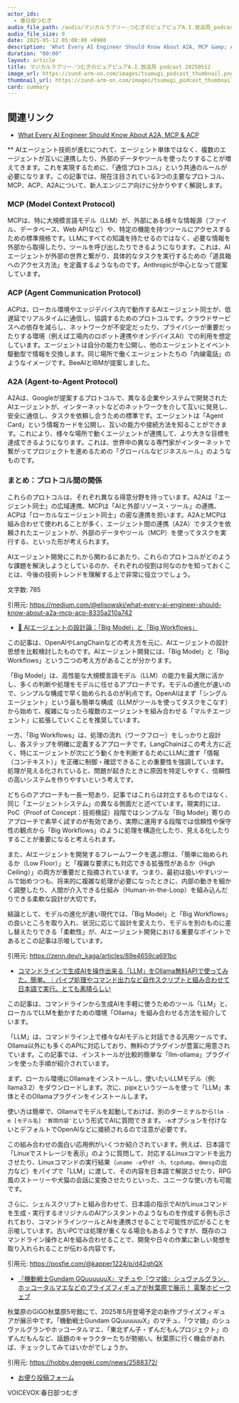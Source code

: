 ```yaml
---
actor_ids:
  - 春日部つむぎ
audio_file_path: /audio/マジカルラブリー☆つむぎのピュアピュアA.I.放送局_podcast_20250512.mp3
audio_file_size: 0
date: 2025-05-12 05:00:00 +0900
description: 'What Every AI Engineer Should Know About A2A, MCP &amp; ACP、📝 AIエージェントの設計論：「Big Model」と「Big Workflows」、コマンドラインで生成AIを操作出来る「LLM」をOllama無料APIで使ってみた。簡単。｜パイプ処理やコマンド出力など自作スクリプトと組み合わせて日本語で実行。とても素晴らしい、『機動戦士Gundam GQuuuuuuX』マチュや『ウマ娘』シュヴァルグラン、ホッコータルマエなどのプライズフィギュアが秋葉原で展示！  電撃ホビーウェブ'
duration: "00:00"
layout: article
title: マジカルラブリー☆つむぎのピュアピュアA.I.放送局 podcast 20250512
image_url: https://zund-arm-on.com/images/tsumugi_podcast_thumbnail.png
thumbnail_url: https://zund-arm-on.com/images/tsumugi_podcast_thumbnail.png
card: summary
---
```


## 関連リンク


- [What Every AI Engineer Should Know About A2A, MCP & ACP](https://medium.com/@elisowski/what-every-ai-engineer-should-know-about-a2a-mcp-acp-8335a210a742)  

**
AIエージェント技術が進むにつれて、エージェント単体ではなく、複数のエージェントが互いに連携したり、外部のデータやツールを使ったりすることが増えてきます。これを実現するために、「通信プロトコル」という共通のルールが必要になります。この記事では、現在注目されている3つの主要なプロトコル、MCP、ACP、A2Aについて、新人エンジニア向けに分かりやすく解説します。

### MCP (Model Context Protocol)
MCPは、特に大規模言語モデル（LLM）が、外部にある様々な情報源（ファイル、データベース、Web APIなど）や、特定の機能を持つツールにアクセスするための標準規格です。LLMにすべての知識を持たせるのではなく、必要な情報を外部から取得したり、ツールを呼び出したりできるようになります。これは、AIエージェントが外部の世界と繋がり、具体的なタスクを実行するための「道具箱へのアクセス方法」を定義するようなものです。Anthropicが中心となって提案しています。

### ACP (Agent Communication Protocol)
ACPは、ローカル環境やエッジデバイス内で動作するAIエージェント同士が、低遅延でリアルタイムに通信し、協調するためのプロトコルです。クラウドサービスへの依存を減らし、ネットワークが不安定だったり、プライバシーが重要だったりする環境（例えば工場内のロボット連携やオンデバイスAI）での利用を想定しています。エージェントは自分の能力を公開し、他のエージェントとイベント駆動型で情報を交換します。同じ場所で働くエージェントたちの「内線電話」のようなイメージです。BeeAIとIBMが提案しました。

### A2A (Agent-to-Agent Protocol)
A2Aは、Googleが提案するプロトコルで、異なる企業やシステムで開発されたAIエージェントが、インターネットなどのネットワークを介して互いに発見し、安全に通信し、タスクを依頼し合うための標準です。エージェントは「Agent Card」という情報カードを公開し、互いの能力や接続方法を知ることができます。これにより、様々な場所で動くエージェントが連携して、より大きな目標を達成できるようになります。これは、世界中の異なる専門家がインターネットで繋がってプロジェクトを進めるための「グローバルなビジネスルール」のようなものです。

### まとめ：プロトコル間の関係
これらのプロトコルは、それぞれ異なる得意分野を持っています。A2Aは「エージェント同士」の広域連携、MCPは「AIと外部リソース・ツール」の連携、ACPは「ローカルなエージェント同士」の密な連携を担います。A2AとMCPは組み合わせて使われることが多く、エージェント間の連携（A2A）でタスクを依頼されたエージェントが、外部のデータやツール（MCP）を使ってタスクを実行する、といった形が考えられます。

AIエージェント開発にこれから関わるにあたり、これらのプロトコルがどのような課題を解決しようとしているのか、それぞれの役割は何なのかを知っておくことは、今後の技術トレンドを理解する上で非常に役立つでしょう。

文字数: 785

引用元: https://medium.com/@elisowski/what-every-ai-engineer-should-know-about-a2a-mcp-acp-8335a210a742


- [📝 AIエージェントの設計論：「Big Model」と「Big Workflows」](https://zenn.dev/r_kaga/articles/89e4659ca691bc)  


この記事は、OpenAIやLangChainなどの考え方を元に、AIエージェントの設計思想を比較検討したものです。AIエージェント開発には、「Big Model」と「Big Workflows」という二つの考え方があることが分かります。

「Big Model」は、高性能な大規模言語モデル（LLM）の能力を最大限に活かし、多くの判断や処理をモデルに任せるアプローチです。モデルの進化が速いので、シンプルな構成で早く始められるのが利点です。OpenAIはまず「シングルエージェント」という最も簡単な構成（LLMがツールを使ってタスクをこなす）から始めて、複雑になったら複数のエージェントを組み合わせる「マルチエージェント」に拡張していくことを推奨しています。

一方、「Big Workflows」は、処理の流れ（ワークフロー）をしっかりと設計し、各ステップを明確に定義するアプローチです。LangChainはこの考え方に近く、特にエージェントが次にどう動くかを判断するためにLLMに渡す「情報（コンテキスト）」を正確に制御・確認できることの重要性を強調しています。処理が見える化されていると、問題が起きたときに原因を特定しやすく、信頼性の高いシステムを作りやすいという考えです。

どちらのアプローチも一長一短あり、記事ではこれらは対立するものではなく、同じ「エージェントシステム」の異なる側面だと述べています。現実的には、PoC（Proof of Concept：技術検証）段階ではシンプルな「Big Model」寄りのアプローチで素早く試すのが有効であり、実際に運用する段階では信頼性や保守性の観点から「Big Workflows」のように処理を構造化したり、見える化したりすることが重要になると考えられます。

また、AIエージェントを開発するフレームワークを選ぶ際は、「簡単に始められるか（Low Floor）」と「複雑な要求にも対応できる拡張性があるか（High Ceiling）」の両方が重要だと指摘されています。つまり、最初は扱いやすいツールで始めつつも、将来的に複雑な処理が必要になったときに、内部の動きを細かく調整したり、人間が介入できる仕組み（Human-in-the-Loop）を組み込んだりできる柔軟な設計が大切です。

結論として、モデルの進化が速い現代では、「Big Model」と「Big Workflows」の良いところを取り入れ、状況に応じて設計を変えたり、モデルを別のものに差し替えたりできる「柔軟性」が、AIエージェント開発における重要なポイントであるとこの記事は示唆しています。

引用元: https://zenn.dev/r_kaga/articles/89e4659ca691bc


- [コマンドラインで生成AIを操作出来る「LLM」をOllama無料APIで使ってみた。簡単。｜パイプ処理やコマンド出力など自作スクリプトと組み合わせて日本語で実行。とても素晴らしい](https://posfie.com/@kapper1224/p/d42qhQX)  


この記事は、コマンドラインから生成AIを手軽に使うためのツール「LLM」と、ローカルでLLMを動かすための環境「Ollama」を組み合わせる方法を紹介しています。

「LLM」は、コマンドライン上で様々なAIモデルと対話できる汎用ツールです。Ollama以外にも多くのAPIに対応しており、無料のプラグインが豊富に用意されています。この記事では、インストールが比較的簡単な「llm-ollama」プラグインを使った手順が紹介されています。

まず、ローカル環境にOllamaをインストールし、使いたいLLMモデル（例: llama3.2）をダウンロードします。次に、pipxというツールを使って「LLM」本体とそのOllamaプラグインをインストールします。

使い方は簡単で、Ollamaでモデルを起動しておけば、別のターミナルから`llm -m [モデル名] '質問内容'`という形式でAIに質問できます。`-m`オプションを付けないとデフォルトでOpenAIなどに接続されるので注意が必要です。

この組み合わせの面白い応用例がいくつか紹介されています。例えば、日本語で「Linuxでストレージを表示」のように質問して、対応するLinuxコマンドを出力させたり、Linuxコマンドの実行結果（`uname -a`や`df -h`、`tcpdump`、`dmesg`の出力など）をパイプで「LLM」に渡して、その内容を日本語で解説させたり、RPG風のストーリーや犬猫の会話に変換させたりといった、ユニークな使い方も可能です。

さらに、シェルスクリプトと組み合わせて、日本語の指示でAIがLinuxコマンドを生成・実行するオリジナルのAIアシスタントのようなものを作成する例も示されており、コマンドラインツールとAIを連携させることで可能性が広がることを示唆しています。古いPCでは処理が重くなる場合もあるようですが、既存のコマンドライン操作とAIを組み合わせることで、開発や日々の作業に新しい発想を取り入れられることが伝わる内容です。

引用元: https://posfie.com/@kapper1224/p/d42qhQX


- [『機動戦士Gundam GQuuuuuuX』マチュや『ウマ娘』シュヴァルグラン、ホッコータルマエなどのプライズフィギュアが秋葉原で展示！  電撃ホビーウェブ](https://hobby.dengeki.com/news/2588372/)  


秋葉原のGiGO秋葉原5号館にて、2025年5月登場予定の新作プライズフィギュアが展示中です。「機動戦士Gundam GQuuuuuuX」のマチュ、「ウマ娘」のシュヴァルグランやホッコータルマエ、「東北ずん子・ずんだもんプロジェクト」のずんだもんなど、話題のキャラクターたちが勢揃い。秋葉原に行く機会があれば、チェックしてみてはいかがでしょうか。

引用元: https://hobby.dengeki.com/news/2588372/



- [お便り投稿フォーム](https://forms.gle/ffg4JTfqdiqK62qf9)

VOICEVOX:春日部つむぎ
